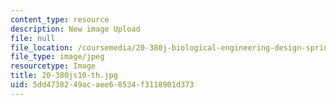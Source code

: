 ```yaml
---
content_type: resource
description: New image Upload
file: null
file_location: /coursemedia/20-380j-biological-engineering-design-spring-2010/5dd4738249acaee68534f3118901d373_20-380js10-th.jpg
file_type: image/jpeg
resourcetype: Image
title: 20-380js10-th.jpg
uid: 5dd47382-49ac-aee6-8534-f3118901d373
---
```

